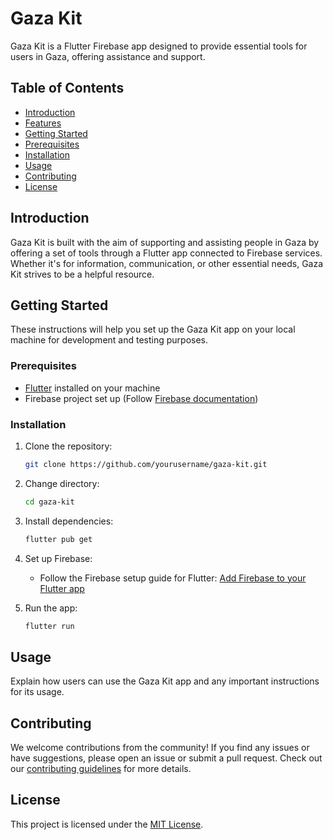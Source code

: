 # Gaza Kit

Gaza Kit is a Flutter Firebase app designed to provide essential tools for users in Gaza, offering assistance and support.

## Table of Contents
- [Introduction](#introduction)
- [Features](#features)
- [Getting Started](#getting-started)
- [Prerequisites](#prerequisites)
- [Installation](#installation)
- [Usage](#usage)
- [Contributing](#contributing)
- [License](#license)

## Introduction

Gaza Kit is built with the aim of supporting and assisting people in Gaza by offering a set of tools through a Flutter app connected to Firebase services. Whether it's for information, communication, or other essential needs, Gaza Kit strives to be a helpful resource.

## Getting Started

These instructions will help you set up the Gaza Kit app on your local machine for development and testing purposes.

### Prerequisites

- [Flutter](https://flutter.dev/) installed on your machine
- Firebase project set up (Follow [Firebase documentation](https://firebase.google.com/docs/flutter/setup))

### Installation

1. Clone the repository:

    ```bash
    git clone https://github.com/yourusername/gaza-kit.git
    ```

2. Change directory:

    ```bash
    cd gaza-kit
    ```

3. Install dependencies:

    ```bash
    flutter pub get
    ```

4. Set up Firebase:
    - Follow the Firebase setup guide for Flutter: [Add Firebase to your Flutter app](https://firebase.flutter.dev/docs/overview)

5. Run the app:

    ```bash
    flutter run
    ```

## Usage

Explain how users can use the Gaza Kit app and any important instructions for its usage.

## Contributing

We welcome contributions from the community! If you find any issues or have suggestions, please open an issue or submit a pull request. Check out our [contributing guidelines](CONTRIBUTING.md) for more details.

## License

This project is licensed under the [MIT License](LICENSE).

